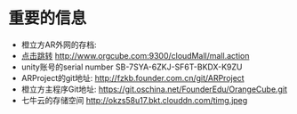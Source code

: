 # 重要的信息

* 橙立方AR外网的存档:
* [点击跳转](http://www.orgcube.com:9300/cloudMall/mall.action) http://www.orgcube.com:9300/cloudMall/mall.action
* unity账号的serial number SB-7SYA-6ZKJ-SF6T-BKDX-K9ZU
* ARProject的git地址: http://fzkb.founder.com.cn/git/ARProject
* 橙立方主程序Git地址: https://git.oschina.net/FounderEdu/OrangeCube.git
* 七牛云的存储空间 http://okzs58u17.bkt.clouddn.com/timg.jpeg